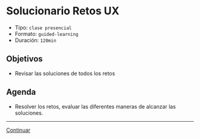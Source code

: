 # Solucionario Retos UX

- Tipo: `clase presencial`
- Formato: `guided-learning`
- Duración: `120min`

## Objetivos

- Revisar las soluciones de todos los retos

## Agenda

* Resolver los retos, evaluar las diferentes maneras de alcanzar las soluciones.

***
[Continuar](11-quiz-2.md)